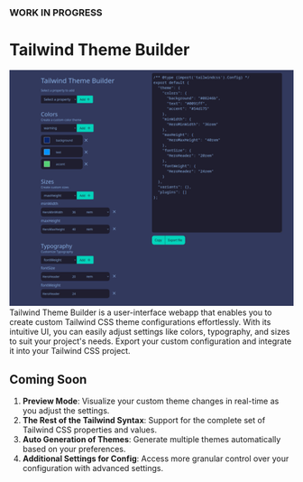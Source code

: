 ### WORK IN PROGRESS

# Tailwind Theme Builder

<img src="src/assets/TailwindGen.png" alt="Image of TailwindGen V1" title="TailwindGen V1" />
Tailwind Theme Builder is a user-interface webapp that enables you to create custom Tailwind CSS theme configurations effortlessly. With its intuitive UI, you can easily adjust settings like colors, typography, and sizes to suit your project's needs. Export your custom configuration and integrate it into your Tailwind CSS project.

## Coming Soon

1. **Preview Mode**: Visualize your custom theme changes in real-time as you adjust the settings.
2. **The Rest of the Tailwind Syntax**: Support for the complete set of Tailwind CSS properties and values.
3. **Auto Generation of Themes**: Generate multiple themes automatically based on your preferences.
4. **Additional Settings for Config**: Access more granular control over your configuration with advanced settings.
